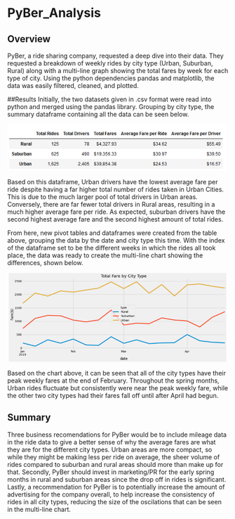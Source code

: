 # PyBer_Analysis

## Overview
PyBer, a ride sharing company, requested a deep dive into their data. They requested a breakdown of weekly rides by city type (Urban, Suburban, Rural) along with a multi-line graph showing the total fares by week for each type of city. Using the python dependencies pandas and matplotlib, the data was easily filtered, cleaned, and plotted.

##Results
Initially, the two datasets given in .csv format were read into python and merged using the pandas library. Grouping by city type, the summary dataframe containing all the data can be seen below.

![summary_df](analysis/summary_df.png)

Based on this dataframe, Urban drivers have the lowest average fare per ride despite having a far higher total number of rides taken in Urban Cities. This is due to the much larger pool of total drivers in Urban areas. Conversely, there are far fewer total drivers in Rural areas, resulting in a much higher average fare per ride. As expected, suburban drivers have the second highest average fare and the second highest amount of total rides.

From here, new pivot tables and dataframes were created from the table above, grouping the data by the date and city type this time. With the index of the dataframe set to be the different weeks in which the rides all took place, the data was ready to create the multi-line chart showing the differences, shown below.

![multi_line](analysis/multi_line_chart.png)

Based on the chart above, it can be seen that all of the city types have their peak weekly fares at the end of February. Throughout the spring months, Urban rides fluctuate but consistently were near the peak weekly fare, while the other two city types had their fares fall off until after April had begun. 


## Summary 

Three business recomendations for PyBer would be to include mileage data in the ride data to give a better sense of why the average fares are what they are for the different city types. Urban areas are more compact, so while they might be making less per ride on average, the sheer volume of rides compared to suburban and rural areas should more than make up for that. Secondly, PyBer should invest in marketing/PR for the early spring months in rural and suburban areas since the drop off in rides is significant. Lastly, a recommendation for PyBer is to potentially increase the amount of advertising for the company overall, to help increase the consistency of rides in all city types, reducing the size of the oscilations that can be seen in the multi-line chart.

